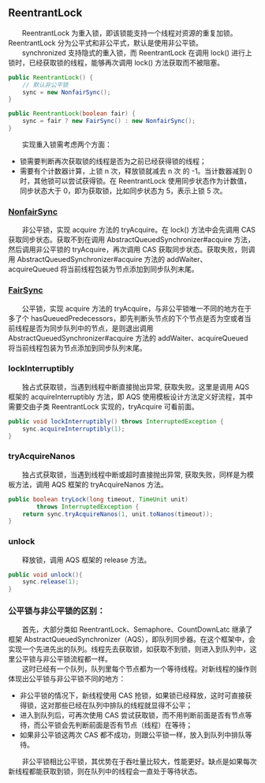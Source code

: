 ## ReentrantLock
　　ReentrantLock 为重入锁，即该锁能支持一个线程对资源的重复加锁。ReentrantLock 分为公平式和非公平式，默认是使用非公平锁。<br />
　　synchronized 支持隐式的重入锁，而 ReentrantLock 在调用 lock() 进行上锁时，已经获取锁的线程，能够再次调用 lock() 方法获取而不被阻塞。

```java
public ReentrantLock() {
    // 默认非公平锁
    sync = new NonfairSync();
}

public ReentrantLock(boolean fair) {
    sync = fair ? new FairSync() : new NonfairSync();
}
```

　　实现重入锁需考虑两个方面：

- 锁需要判断再次获取锁的线程是否为之前已经获得锁的线程；
- 需要有个计数器计算，上锁 n 次，释放锁就减去 n 次 的 -1。当计数器减到 0 时，其他锁可以尝试获得锁。在 ReentrantLock 使用同步状态作为计数值，同步状态大于 0，即为获取锁，比如同步状态为 5，表示上锁 5 次。

### [NonfairSync](https://github.com/martin-1992/Java-Lock-Notes/blob/master/AQS%20%E6%A1%86%E6%9E%B6%E5%8D%B3%E5%85%B6%E5%AD%90%E7%B1%BB%E6%BA%90%E7%A0%81%E5%88%86%E6%9E%90/%E5%AD%90%E7%B1%BB%E5%AE%9E%E7%8E%B0/ReentrantLock/NonfairSync.md)
　　非公平锁，实现 acquire 方法的 tryAcquire。在 lock() 方法中会先调用 CAS 获取同步状态。获取不到在调用 AbstractQueuedSynchronizer#acquire 方法，然后调用非公平锁的 tryAcquire，再次调用 CAS 获取同步状态。获取失败，则调用 AbstractQueuedSynchronizer#acquire 方法的 addWaiter、acquireQueued 将当前线程包装为节点添加到同步队列末尾。

### [FairSync](https://github.com/martin-1992/Java-Lock-Notes/blob/master/AQS%20%E6%A1%86%E6%9E%B6%E5%8D%B3%E5%85%B6%E5%AD%90%E7%B1%BB%E6%BA%90%E7%A0%81%E5%88%86%E6%9E%90/%E5%AD%90%E7%B1%BB%E5%AE%9E%E7%8E%B0/ReentrantLock/FairSync.md)
　　公平锁，实现 acquire 方法的 tryAcquire，与非公平锁唯一不同的地方在于多了个 hasQueuedPredecessors，即先判断头节点的下个节点是否为空或者当前线程是否为同步队列中的节点，是则退出调用 AbstractQueuedSynchronizer#acquire 方法的 addWaiter、acquireQueued 将当前线程包装为节点添加到同步队列末尾。

### lockInterruptibly
　　独占式获取锁，当遇到线程中断直接抛出异常, 获取失败。这里是调用 AQS 框架的 acquireInterruptibly 方法，即 AQS 使用模板设计方法定义好流程，其中需要交由子类 ReentrantLock 实现的，tryAcquire 可看前面。

```java
public void lockInterruptibly() throws InterruptedException {
    sync.acquireInterruptibly(1);
}
```

### tryAcquireNanos
　　独占式获取锁，当遇到线程中断或超时直接抛出异常, 获取失败，同样是为模板方法，调用 AQS 框架的 tryAcquireNanos 方法。
  
```java
public boolean tryLock(long timeout, TimeUnit unit)
        throws InterruptedException {
    return sync.tryAcquireNanos(1, unit.toNanos(timeout));
}
```

### unlock
　　释放锁，调用 AQS 框架的 release 方法。

```java
public void unlock(){
    sync.release(1);
}
```

### 公平锁与非公平锁的区别：
　　首先，大部分类如 ReentrantLock、Semaphore、CountDownLatc 继承了框架 AbstractQueuedSynchronizer（AQS），即队列同步器。在这个框架中，会实现一个先进先出的队列。线程先去获取锁，如获取不到锁，则进入到队列中，这里公平锁与非公平锁流程都一样。<br />
　　这时已经有一个队列，队列里每个节点都为一个等待线程。对新线程的操作则体现出公平锁与非公平锁不同的地方：
  
- 非公平锁的情况下，新线程使用 CAS 抢锁，如果锁已经释放，这时可直接获得锁，这对那些已经在队列中排队的线程就显得不公平；
- 进入到队列后，可再次使用 CAS 尝试获取锁，而不用判断前面是否有节点等待，而公平锁会先判断前面是否有节点（线程）在等待；
- 如果非公平锁这两次 CAS 都不成功，则跟公平锁一样，放入到队列中排队等待。

　　非公平锁相比公平锁，其优势在于吞吐量比较大，性能更好。缺点是如果每次新线程都能获取到锁，则在队列中的线程会一直处于等待状态。
